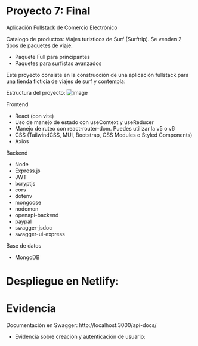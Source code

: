 # Proyecto 7: Final


Aplicación Fullstack de Comercio Electrónico

Catalogo de productos: Viajes turisticos de Surf (Surftrip). Se venden 2 tipos de paquetes de viaje:
- Paquete Full para principantes
- Paquetes para surfistas avanzados

Este proyecto consiste en la construcción de una aplicación fullstack para una tienda ficticia de viajes de surf y contempla:

Estructura del proyecto:
![image](https://github.com/user-attachments/assets/986cd246-5f99-4105-82f8-0426d42b32b7)

Frontend

- React (con vite)
- Uso de manejo de estado con useContext y useReducer
- Manejo de ruteo con react-router-dom. Puedes utilizar la v5 o v6
- CSS (TailwindCSS, MUI, Bootstrap, CSS Modules o Styled Components)
- Axios


Backend

- Node
- Express.js
- JWT
- bcryptjs
- cors
- dotenv
- mongoose
- nodemon
- openapi-backend
- paypal
- swagger-jsdoc
- swagger-ui-express


Base de datos

- MongoDB

# Despliegue en Netlify:
# Evidencia

Documentación en Swagger: http://localhost:3000/api-docs/
- Evidencia sobre creación y autenticación de usuario:




